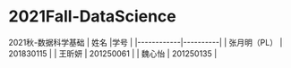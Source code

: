 # 2021Fall-DataScience
2021秋-数据科学基础
| 姓名       |学号      |
|------------|----------|
| 张月明（PL） | 201830115 |
| 王昕妍     | 201250061 |
| 魏心怡   | 201250135 |
